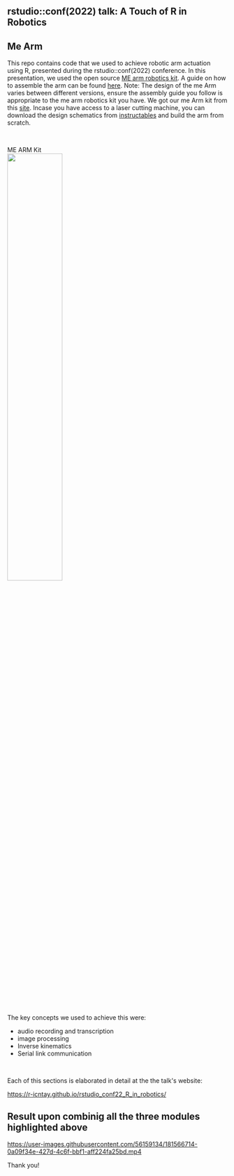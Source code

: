 ## rstudio::conf(2022) talk: A Touch of R in Robotics 
## Me Arm
This repo contains code that we used to achieve robotic arm actuation using R, presented during the rstudio::conf(2022) conference. In this presentation, we used the open source [ME arm robotics kit](https://mearm.com/resources-and-files/). A guide on how to assemble the arm can be found [here](https://www.instructables.com/MeArm-Build-a-Small-Hackable-Robot-Arm/). Note: The design of the me Arm varies between different versions, ensure the assembly guide you follow is appropriate to the me arm robotics kit you have. We got our me Arm kit from this [site](https://www.pixelelectric.com/more-categories/robots/gripper-arm/4-dof-acrylic-robot-arm-arduino/?setCurrencyId=2). Incase you have access to a laser cutting machine, you can download the design schematics from [instructables](https://www.instructables.com/Pocket-Sized-Robot-Arm-meArm-V04/) and build the arm from scratch.

<br>

<p align = "center">
    <figcaption>ME ARM Kit</figcaption>
    <img src = https://user-images.githubusercontent.com/56159134/181568840-0a2529d5-c339-485b-bb3e-156b339c4fd3.jpg width = 50%>
</p>



 The key concepts we used to achieve this were:
 * audio recording and transcription
 * image processing
 * Inverse kinematics
 * Serial link communication
 
 <br>

 Each of this sections is elaborated in detail at the the talk's website:
 
 https://r-icntay.github.io/rstudio_conf22_R_in_robotics/
 
 ## Result upon combinig all the three modules highlighted above
https://user-images.githubusercontent.com/56159134/181566714-0a09f34e-427d-4c6f-bbf1-aff224fa25bd.mp4


Thank you!

